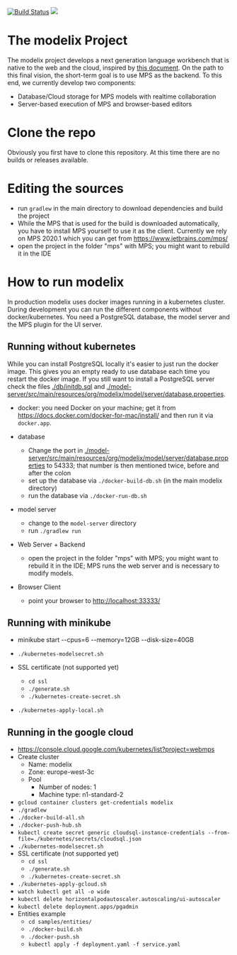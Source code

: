 [![Build Status](https://travis-ci.org/modelix/modelix.svg?branch=master)](https://travis-ci.org/modelix/modelix) <a href="https://build.mbeddr.com/project.html?projectId=WebMps_WebMpsBuild&tab=projectOverview"><img src="http://build.mbeddr.com/app/rest/builds/buildType:(id:WebMps_WebMpsBuild)/statusIcon"/></a>


# The modelix Project

The modelix project develops a next generation language workbench that is native to the web and the cloud, inspired by [this document](http://voelter.de/data/pub/APlatformForSystemsAndBusinessModeling.pdf). On the path to this final vision, the short-term goal is to use MPS as the backend. To this end, we currently develop two components:

* Database/Cloud storage for MPS models with realtime collaboration
* Server-based execution of MPS and browser-based editors


# Clone the repo

Obviously you first have to clone this repository. At this time there are no builds or releases available.


# Editing the sources

- run `gradlew` in the main directory to download dependencies and build the project
- While the MPS that is used for the build is downloaded automatically, you have to install MPS yourself to use it as the client. Currently we rely on MPS 2020.1 which you can get from https://www.jetbrains.com/mps/
- open the project in the folder "mps" with MPS; you might want to rebuild it in the IDE


# How to run modelix

In production modelix uses docker images running in a kubernetes cluster.
During development you can run the different components without docker/kubernetes.
You need a PostgreSQL database, the model server and the MPS plugin for the UI server.

## Running without kubernetes

While you can install PostgreSQL locally it's easier to just run the docker image.
This gives you an empty ready to use database each time you restart the docker image.
If you still want to install a PostgreSQL server check the files [./db/initdb.sql](./db/initdb.sql) and
[./model-server/src/main/resources/org/modelix/model/server/database.properties](./model-server/src/main/resources/org/modelix/model/server/database.properties). 

- docker: you need Docker on your machine; get it from https://docs.docker.com/docker-for-mac/install/ and then run it via `docker.app`.

- database
    - Change the port in [./model-server/src/main/resources/org/modelix/model/server/database.properties](./model-server/src/main/resources/org/modelix/model/server/database.properties) to 54333; that number is then mentioned twice, before and after the colon
    - set up the database via `./docker-build-db.sh` (in the main modelix directory)
    - run the database via `./docker-run-db.sh`
- model server
    - change to the `model-server` directory
    - run `./gradlew run`
- Web Server + Backend
    - open the project in the folder "mps" with MPS; you might want to rebuild it in the IDE; MPS runs the web server and is necessary to modify models.
- Browser Client
    - point your browser to <http://localhost:33333/>

## Running with minikube

- minikube start --cpus=6 --memory=12GB --disk-size=40GB

- `./kubernetes-modelsecret.sh`
- SSL certificate (not supported yet)
    - `cd ssl`
    - `./generate.sh`
    - `./kubernetes-create-secret.sh`
- `./kubernetes-apply-local.sh`

## Running in the google cloud

- https://console.cloud.google.com/kubernetes/list?project=webmps
- Create cluster
    - Name: modelix
    - Zone: europe-west-3c
    - Pool
        - Number of nodes: 1
        - Machine type: n1-standard-2
- `gcloud container clusters get-credentials modelix`
- `./gradlew`
- `./docker-build-all.sh`
- `./docker-push-hub.sh`
- `kubectl create secret generic cloudsql-instance-credentials --from-file=./kubernetes/secrets/cloudsql.json`
- `./kubernetes-modelsecret.sh`
- SSL certificate (not supported yet)
    - `cd ssl`
    - `./generate.sh`
    - `./kubernetes-create-secret.sh`
- `./kubernetes-apply-gcloud.sh`
- `watch kubectl get all -o wide`
- `kubectl delete horizontalpodautoscaler.autoscaling/ui-autoscaler`
- `kubectl delete deployment.apps/pgadmin`
- Entities example
    - `cd samples/entities/`
    - `./docker-build.sh`
    - `./docker-push.sh`
    - `kubectl apply -f deployment.yaml -f service.yaml`

